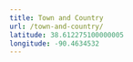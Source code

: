 ```yaml
---
title: Town and Country
url: /town-and-country/
latitude: 38.612275100000005
longitude: -90.4634532
---
```

